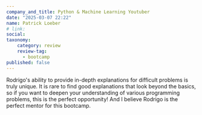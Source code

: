 ```yaml
---
company_and_title: Python & Machine Learning Youtuber
date: "2025-03-07 22:22"
name: Patrick Loeber
# link:
social: 
taxonomy:
    category: review
    review-tag:
      - bootcamp
published: false
---
```


Rodrigo's ability to provide in-depth explanations for difficult problems is truly unique.
It is rare to find good explanations that look beyond the basics, so if you want to deepen your understanding of various programming problems, this is the perfect opportunity!
And I believe Rodrigo is the perfect mentor for this bootcamp.
